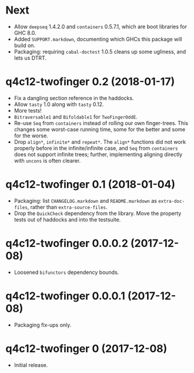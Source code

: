 Next
====

* Allow `deepseq` 1.4.2.0 and `containers` 0.5.7.1, which are boot libraries for GHC 8.0.
* Added `SUPPORT.markdown`, documenting which GHCs this package will build on.
* Packaging: requiring `cabal-doctest` 1.0.5 cleans up some ugliness, and lets us DTRT.

q4c12-twofinger 0.2 (2018-01-17)
================================

* Fix a dangling section reference in the haddocks.
* Allow `tasty` 1.0 along with `tasty` 0.12.
* More tests!
* `Bitraversable1` and `Bifoldable1` for `TwoFingerOddE`.
* Re-use `Seq` from `containers` instead of rolling our own finger-trees. This changes some worst-case running time, some for the better and some for the worse.
* Drop `align*`, `infinite*` and `repeat*`. The `align*` functions did not work properly before in the infinite/infinite case, and `Seq` from `containers` does not support infinite trees; further, implementing aligning directly with `uncons` is often clearer.

q4c12-twofinger 0.1 (2018-01-04)
================================

* Packaging: list `CHANGELOG.markdown` and `README.markdown` as `extra-doc-files`, rather than `extra-source-files`.
* Drop the `QuickCheck` dependency from the library. Move the property tests out of haddocks and into the testsuite.

q4c12-twofinger 0.0.0.2 (2017-12-08)
====================================

* Loosened `bifunctors` dependency bounds.

q4c12-twofinger 0.0.0.1 (2017-12-08)
====================================

* Packaging fix-ups only.

q4c12-twofinger 0 (2017-12-08)
==============================

* Initial release.
